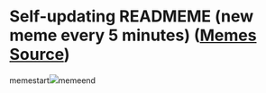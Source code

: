 # Self-updating READMEME (new meme every 5 minutes) ([Memes Source](https://bramses.notion.site/a49c1e962b7646879176ac3b327b6533?v=4d1eda54b170483cb03a40f257231764))

memestart![](https://www.notion.so/image/https%3A%2F%2Fs3-us-west-2.amazonaws.com%2Fsecure.notion-static.com%2F14efe9c1-3ade-42f3-b69c-4607cd725530%2F169A0275-8B3A-4BD3-B31D-07863DECF23A.jpeg?table=block&id=be6d4873-0050-442b-a125-ca3768233ba3&cache=v2)memeend

